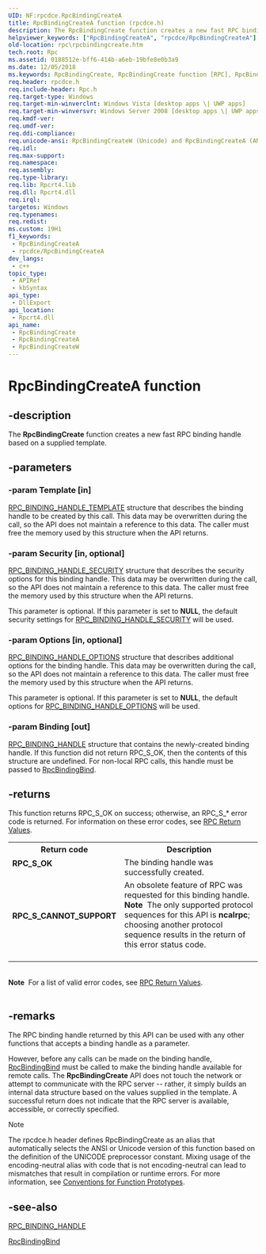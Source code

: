 ```yaml
---
UID: NF:rpcdce.RpcBindingCreateA
title: RpcBindingCreateA function (rpcdce.h)
description: The RpcBindingCreate function creates a new fast RPC binding handle based on a supplied template. (ANSI)
helpviewer_keywords: ["RpcBindingCreateA", "rpcdce/RpcBindingCreateA"]
old-location: rpc\rpcbindingcreate.htm
tech.root: Rpc
ms.assetid: 0188512e-bff6-414b-a6eb-19bfe8e0b3a9
ms.date: 12/05/2018
ms.keywords: RpcBindingCreate, RpcBindingCreate function [RPC], RpcBindingCreateA, RpcBindingCreateW, rpc.rpcbindingcreate, rpcdce/RpcBindingCreate, rpcdce/RpcBindingCreateA, rpcdce/RpcBindingCreateW
req.header: rpcdce.h
req.include-header: Rpc.h
req.target-type: Windows
req.target-min-winverclnt: Windows Vista [desktop apps \| UWP apps]
req.target-min-winversvr: Windows Server 2008 [desktop apps \| UWP apps]
req.kmdf-ver: 
req.umdf-ver: 
req.ddi-compliance: 
req.unicode-ansi: RpcBindingCreateW (Unicode) and RpcBindingCreateA (ANSI)
req.idl: 
req.max-support: 
req.namespace: 
req.assembly: 
req.type-library: 
req.lib: Rpcrt4.lib
req.dll: Rpcrt4.dll
req.irql: 
targetos: Windows
req.typenames: 
req.redist: 
ms.custom: 19H1
f1_keywords:
 - RpcBindingCreateA
 - rpcdce/RpcBindingCreateA
dev_langs:
 - c++
topic_type:
 - APIRef
 - kbSyntax
api_type:
 - DllExport
api_location:
 - Rpcrt4.dll
api_name:
 - RpcBindingCreate
 - RpcBindingCreateA
 - RpcBindingCreateW
---
```


# RpcBindingCreateA function


## -description

The <b>RpcBindingCreate</b> function creates a new fast RPC binding handle based on a supplied template.

## -parameters

### -param Template [in]

<a href="/windows/desktop/api/rpcdce/ns-rpcdce-rpc_binding_handle_template_v1_a">RPC_BINDING_HANDLE_TEMPLATE</a> structure that describes the binding handle to be created by this call. This data may be overwritten during the call, so the API does not maintain a reference to this data. The caller must free the memory used by this structure when the API returns.

### -param Security [in, optional]

<a href="/windows/desktop/api/rpcdce/ns-rpcdce-rpc_binding_handle_security_v1_a">RPC_BINDING_HANDLE_SECURITY</a> structure that describes the security options for this binding handle. This data may be overwritten during the call, so the API does not maintain a reference to this data. The caller must free the memory used by this structure when the API returns.

This parameter is optional. If this parameter is set to <b>NULL</b>, the default security settings for <a href="/windows/desktop/api/rpcdce/ns-rpcdce-rpc_binding_handle_security_v1_a">RPC_BINDING_HANDLE_SECURITY</a> will be used.

### -param Options [in, optional]

<a href="/windows/desktop/api/rpcdce/ns-rpcdce-rpc_binding_handle_options_v1">RPC_BINDING_HANDLE_OPTIONS</a> structure that describes additional options for the binding handle. This data may be overwritten during the call, so the API does not maintain a reference to this data. The caller must free the memory used by this structure when the API returns.

This parameter is optional. If this parameter is set to <b>NULL</b>, the default options for <a href="/windows/desktop/api/rpcdce/ns-rpcdce-rpc_binding_handle_options_v1">RPC_BINDING_HANDLE_OPTIONS</a> will be used.

### -param Binding [out]

<a href="/windows/desktop/Rpc/rpc-binding-handle">RPC_BINDING_HANDLE</a> structure that contains the newly-created binding handle. If this function did not return RPC_S_OK, then the contents of this structure are undefined. For non-local RPC calls, this handle must be passed to <a href="/windows/desktop/api/rpcasync/nf-rpcasync-rpcbindingbind">RpcBindingBind</a>.

## -returns

This function returns RPC_S_OK on success; otherwise, an RPC_S_* error code is returned. For information on these error codes, see <a href="/windows/desktop/Rpc/rpc-return-values">RPC Return Values</a>.

<table>
<tr>
<th>Return code</th>
<th>Description</th>
</tr>
<tr>
<td width="40%">
<dl>
<dt><b>RPC_S_OK</b></dt>
</dl>
</td>
<td width="60%">
The binding handle was successfully created.

</td>
</tr>
<tr>
<td width="40%">
<dl>
<dt><b>RPC_S_CANNOT_SUPPORT</b></dt>
</dl>
</td>
<td width="60%">
An obsolete feature of RPC was requested for this binding handle.

<div class="alert"><b>Note</b>  The only supported protocol sequences for this API is <b>ncalrpc</b>; choosing another protocol sequence results in the return of this error status code.</div>
<div> </div>
</td>
</tr>
</table>
 

<div class="alert"><b>Note</b>  For a list of valid error codes, see 
<a href="/windows/desktop/Rpc/rpc-return-values">RPC Return Values</a>.</div>
<div> </div>

## -remarks

The RPC binding handle returned by this API can be used with any other functions that accepts a binding handle as a parameter.

However, before any calls can be made on the binding handle, <a href="/windows/desktop/api/rpcasync/nf-rpcasync-rpcbindingbind">RpcBindingBind</a> must be called to make the binding handle available for remote calls. The <b>RpcBindingCreate</b> API does not touch the network or attempt to communicate with the RPC server -- rather, it simply builds an internal data structure based on the values supplied in the template. A successful return does not indicate that the RPC server is available, accessible, or correctly specified.





> [!NOTE]
> The rpcdce.h header defines RpcBindingCreate as an alias that automatically selects the ANSI or Unicode version of this function based on the definition of the UNICODE preprocessor constant. Mixing usage of the encoding-neutral alias with code that is not encoding-neutral can lead to mismatches that result in compilation or runtime errors. For more information, see [Conventions for Function Prototypes](/windows/win32/intl/conventions-for-function-prototypes).

## -see-also

<a href="/windows/desktop/Rpc/rpc-binding-handle">RPC_BINDING_HANDLE</a>



<a href="/windows/desktop/api/rpcasync/nf-rpcasync-rpcbindingbind">RpcBindingBind</a>

